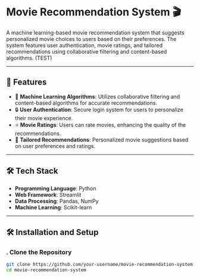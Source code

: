 # Movie Recommendation System 🎬

A machine learning-based movie recommendation system that suggests personalized movie choices to users based on their preferences. The system features user authentication, movie ratings, and tailored recommendations using collaborative filtering and content-based algorithms. (TEST)

---                      

## 🚀 Features

- 🤖 **Machine Learning Algorithms**: Utilizes collaborative filtering and content-based algorithms for accurate recommendations.
- 🔒 **User Authentication**: Secure login system for users to personalize their movie experience.
- ⭐ **Movie Ratings**: Users can rate movies, enhancing the quality of the recommendations. 
- 🎥 **Tailored Recommendations**: Personalized movie suggestions based on user preferences and ratings.

---                  

## 🛠️ Tech Stack

- **Programming Language**: Python  
- **Web Framework**: Streamlit     
- **Data Processing**: Pandas, NumPy  
- **Machine Learning**: Scikit-learn               
          
---                    

## 🛠️ Installation and Setup

### . Clone the Repository
```bash
git clone https://github.com/your-username/movie-recommendation-system.git
cd movie-recommendation-system
                  
                      
                 
